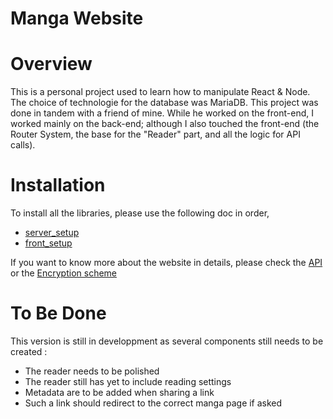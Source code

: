 # Manga Website

# Overview

This is a personal project used to learn how to manipulate React & Node.
The choice of technologie for the database was MariaDB.
This project was done in tandem with a friend of mine. While he worked on the front-end, I worked mainly on the back-end; although I also touched the front-end (the Router System, the base for the "Reader" part, and all the logic for API calls). 

# Installation
To install all the libraries, please use the following doc in order, 
- [server_setup](./doc/server/server_setup.md)
- [front_setup](./doc/front/front_setup.md)

If you want to know more about the website in details, please check the [API](./doc/API/Internal_API_Documentation.md) or the [Encryption scheme](./doc/server/Data_Encryption_Admin.md)

# To Be Done

This version is still in developpment as several components still needs to be created :
- The reader needs to be polished
- The reader still has yet to include reading settings
- Metadata are to be added when sharing a link
- Such a link should redirect to the correct manga page if asked

